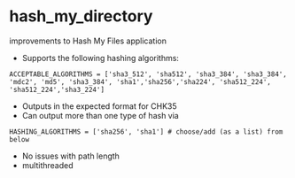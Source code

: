 # hash_my_directory
improvements to Hash My Files application

- Supports the following hashing algorithms: 

`ACCEPTABLE_ALGORITHMS = ['sha3_512', 'sha512', 'sha3_384', 'sha3_384', 'mdc2', 'md5', 'sha3_384', 'sha1','sha256','sha224', 'sha512_224', 'sha512_224','sha3_224']`

- Outputs in the expected format for CHK35
- Can output more than one type of hash via 

`HASHING_ALGORITHMS = ['sha256', 'sha1'] # choose/add (as a list) from below`

- No issues with path length
- multithreaded
